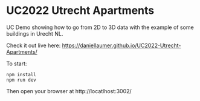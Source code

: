 # UC2022 Utrecht Apartments

UC Demo showing how to go from 2D to 3D data with the example of some buildings in Urecht NL.

Check it out live here: https://daniellaumer.github.io/UC2022-Utrecht-Apartments/

To start:

```
npm install
npm run dev
```

Then open your browser at http://locatlhost:3002/
